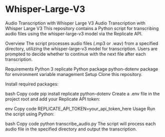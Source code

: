 # Whisper-Large-V3
Audio Transcription with Whisper Large V3
Audio Transcription with Whisper Large V3
This repository contains a Python script for transcribing audio files using the whisper-large-v3 model via the Replicate API.

Overview
The script processes audio files (.mp3 or .wav) from a specified directory, utilizing the whisper-large-v3 model for transcription. Users are prompted to decide whether to continue with the next file after each transcription.

Requirements
Python 3
replicate Python package
python-dotenv package for environment variable management
Setup
Clone this repository.

Install required packages:

bash
Copy code
pip install replicate python-dotenv
Create a .env file in the project root and add your Replicate API token:

env
Copy code
REPLICATE_API_TOKEN=your_api_token_here
Usage
Run the script using Python:

bash
Copy code
python transcribe_audio.py
The script will process each audio file in the specified directory and output the transcription.
